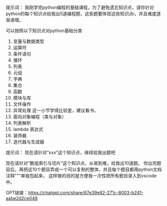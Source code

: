 提示词：
我刚学完python编程的基础课程，为了避免遗忘知识点，请你针对python的每个知识点给我出5道编程题，这些题要体现这些知识点i，并且难度逐渐递增。


可以按照以下知识点对python基础分类
1.	变量与数据类型
2.	运算符
3.	条件语句
4.	循环
5.	列表
6.	元组
7.	字典
8.	集合
9.	函数
10.	模块与库
11.	文件操作
12.	异常处理   这一小节学得比较差，建议看书。
13.	面向对象编程（类与对象）
14.	列表解析
15.	lambda 表达式
16.	装饰器
17.	迭代器与生成器


提示词：
    现在请针对“xxx”这个知识点，继续给我出题吧


现在请针对“数组索引与切片”这个知识点，从易到难，给我出10道题。
你出完题目后，再把这10个题目弄成一个可以复制的整体，并且每个题目都用python文档注释"""单独包起来，
这样做的目的是方便我一次性把所有题目录入到vscode中。







GPT链接：https://chatgpt.com/share/67e39e82-271c-8003-b241-aabe2d2ce048


